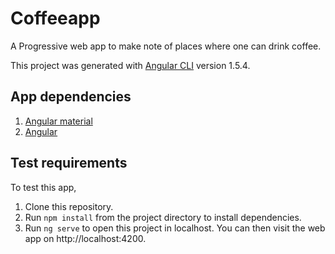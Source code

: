 # Coffeeapp


A Progressive web app to make note of places where one can drink coffee. 

This project was generated with [Angular CLI](https://github.com/angular/angular-cli) version 1.5.4.

## App dependencies

1. [Angular material](https://material.angular.io/guide/getting-started)
2. [Angular](https://angular.io/guide/quickstart)

## Test requirements

To test this app,

1. Clone this repository.
2. Run `npm install` from the project directory to install dependencies.
3. Run `ng serve` to open this project in localhost. You can then visit the web app on http://localhost:4200.

